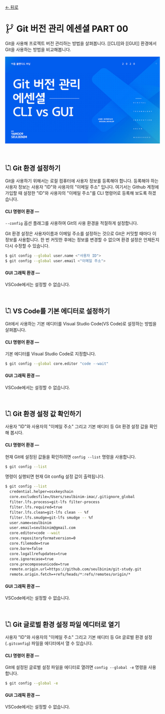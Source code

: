 [← 뒤로](./README.md)

# <img src="./assets/icon-git-1.png" alt style="width: 30px; vertical-align: -5px"> Git 버전 관리 에센셜 PART 00

Git을 사용해 프로젝트 버전 관리하는 방법을 살펴봅니다. [[CLI]]와 [[GUI]] 환경에서 Git을 사용하는 방법을 비교해봅니다.

<a href="https://yamoo9.github.io/EUID" target="_blank"><img src="./assets/00-COVER.jpg" alt /></a>

<br>

<!-- ----------------------------------------------------------------------- -->


## <img src="./assets/icon-git-2.png" alt style="width: 20px; vertical-align: -1px"> Git 환경 설정하기

Git을 사용하기 위해서는 로컬 컴퓨터에 사용자 정보를 등록해야 합니다.
등록해야 하는 사용자 정보는 사용자 "ID"와 사용자의 "이메일 주소" 입니다.
여기서는 Github 계정에 가입할 때 설정한 "ID"와 사용자의 "이메일 주소"를 CLI 명령어로 등록해 보도록 하겠습니다.


#### CLI 명령어 환경 —

`--config` 옵션 플래그를 사용하여 Git의 사용 환경을 적절하게 설정합니다.  
  
Git 환경 설정은 사용자이름과 이메일 주소를 설정하는 것으로 Git은 커밋할 때마다 이 정보를 사용합니다. 
한 번 커밋한 후에는 정보를 변경할 수 없으며 환경 설정은 언제든지 다시 수정할 수 있숩니다.

```sh
$ git config --global user.name <"사용자 ID">
$ git config --global user.email <"이메일 주소">
```


<!-- ----------------------------------------------------------------------- -->



#### GUI 그래픽 환경 —

VSCode에서는 설정할 수 없습니다.

<br>

<!-- ----------------------------------------------------------------------- -->


## <img src="./assets/icon-git-2.png" alt style="width: 20px; vertical-align: -1px"> VS Code를 기본 에디터로 설정하기

Git에서 사용하는 기본 에디터를 Visual Studio Code(VS Code)로 설정하는 방법을 살펴봅니다.

#### CLI 명령어 환경 —

기본 에디터를 Visual Studio Code로 지정합니다.

```sh
$ git config --global core.editor "code --wait"
```

#### GUI 그래픽 환경 —

VSCode에서는 설정할 수 없습니다.

<br>

<!-- ----------------------------------------------------------------------- -->


## <img src="./assets/icon-git-2.png" alt style="width: 20px; vertical-align: -1px"> Git 환경 설정 값 확인하기

사용자 "ID"와 사용자의 "이메일 주소" 그리고 기본 에디터 등 Git 환경 설정 값을 확인해 봅시다.

#### CLI 명령어 환경 —

현재 Git에 설정된 값들을 확인하려면 `config --list` 명령을 사용합니다.

```sh
$ git config --list
```

명령이 실행되면 현재 Git config 설정 값이 출력됩니다.

```sh
$ git config --list
  credential.helper=osxkeychain
  core.excludesfile=/Users/seulbinim-imac/.gitignore_global
  filter.lfs.process=git-lfs filter-process
  filter.lfs.required=true
  filter.lfs.clean=git-lfs clean -- %f
  filter.lfs.smudge=git-lfs smudge -- %f
  user.name=seulbinim
  user.email=seulbinim@gmail.com
  core.editor=code --wait
  core.repositoryformatversion=0
  core.filemode=true
  core.bare=false
  core.logallrefupdates=true
  core.ignorecase=true
  core.precomposeunicode=true
  remote.origin.url=https://github.com/seulbinim/git-study.git
  remote.origin.fetch=+refs/heads/*:refs/remotes/origin/*
```

#### GUI 그래픽 환경 —

VSCode에서는 설정할 수 없습니다.

<br>

<!-- ----------------------------------------------------------------------- -->
## <img src="./assets/icon-git-2.png" alt style="width: 20px; vertical-align: -1px"> Git 글로벌 환경 설정 파일 에디터로 열기

사용자 "ID"와 사용자의 "이메일 주소" 그리고 기본 에디터 등 Git 글로벌 환경 설정(`.gitconfig`) 파일을 에디터에서 열 수 있습니다.

#### CLI 명령어 환경 —

Git에 설정된 글로벌 설정 파일을 에디터로 열려면 `config --global -e` 명령을 사용합니다.

```sh
$ git config --global -e
```

#### GUI 그래픽 환경 —

VSCode에서는 설정할 수 없습니다.

<br>

<!-- ----------------------------------------------------------------------- -->
